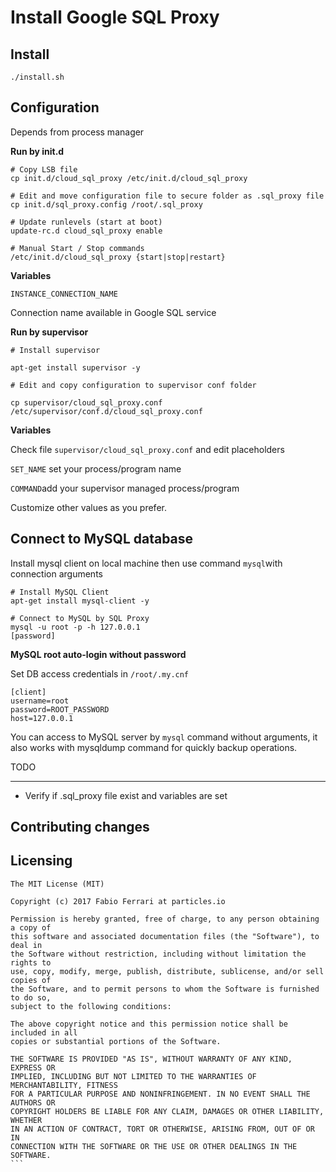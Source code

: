 Install Google SQL Proxy
========================


Install
---------

```
./install.sh
```

Configuration
-------------

Depends from process manager  

**Run by init.d**

```
# Copy LSB file
cp init.d/cloud_sql_proxy /etc/init.d/cloud_sql_proxy

# Edit and move configuration file to secure folder as .sql_proxy file
cp init.d/sql_proxy.config /root/.sql_proxy

# Update runlevels (start at boot)
update-rc.d cloud_sql_proxy enable

# Manual Start / Stop commands
/etc/init.d/cloud_sql_proxy {start|stop|restart}

```

**Variables**

`INSTANCE_CONNECTION_NAME`

Connection name available in Google SQL service

**Run by supervisor**

```
# Install supervisor

apt-get install supervisor -y

# Edit and copy configuration to supervisor conf folder 

cp supervisor/cloud_sql_proxy.conf /etc/supervisor/conf.d/cloud_sql_proxy.conf

```

**Variables**

Check file `supervisor/cloud_sql_proxy.conf` and edit placeholders

`SET_NAME` set your process/program name

`COMMAND`add your supervisor managed process/program

Customize other values as you prefer.


Connect to MySQL database
-------------------------

Install mysql client on local machine then use command `mysql`with connection arguments

```
# Install MySQL Client
apt-get install mysql-client -y

# Connect to MySQL by SQL Proxy 
mysql -u root -p -h 127.0.0.1
[password]
```

**MySQL root auto-login without password**

Set DB access credentials in `/root/.my.cnf`

```
[client]
username=root
password=ROOT_PASSWORD
host=127.0.0.1
```

You can access to MySQL server by `mysql` command without arguments, it also works with mysqldump command for quickly backup operations.

TODO
____

- Verify if .sql_proxy file exist and variables are set


Contributing changes
--------------------


Licensing
---------

````
The MIT License (MIT)

Copyright (c) 2017 Fabio Ferrari at particles.io

Permission is hereby granted, free of charge, to any person obtaining a copy of
this software and associated documentation files (the "Software"), to deal in
the Software without restriction, including without limitation the rights to
use, copy, modify, merge, publish, distribute, sublicense, and/or sell copies of
the Software, and to permit persons to whom the Software is furnished to do so,
subject to the following conditions:

The above copyright notice and this permission notice shall be included in all
copies or substantial portions of the Software.

THE SOFTWARE IS PROVIDED "AS IS", WITHOUT WARRANTY OF ANY KIND, EXPRESS OR
IMPLIED, INCLUDING BUT NOT LIMITED TO THE WARRANTIES OF MERCHANTABILITY, FITNESS
FOR A PARTICULAR PURPOSE AND NONINFRINGEMENT. IN NO EVENT SHALL THE AUTHORS OR
COPYRIGHT HOLDERS BE LIABLE FOR ANY CLAIM, DAMAGES OR OTHER LIABILITY, WHETHER
IN AN ACTION OF CONTRACT, TORT OR OTHERWISE, ARISING FROM, OUT OF OR IN
CONNECTION WITH THE SOFTWARE OR THE USE OR OTHER DEALINGS IN THE SOFTWARE.
```


